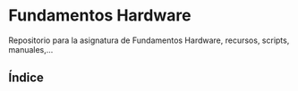 # Fundamentos Hardware

Repositorio para la asignatura de Fundamentos Hardware, recursos, scripts, manuales,...

## Índice ##


